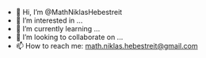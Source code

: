 - 👋 Hi, I’m @MathNiklasHebestreit
- 👀 I’m interested in ...
- 🌱 I’m currently learning ...
- 💞️ I’m looking to collaborate on ...
- 📫 How to reach me: math.niklas.hebestreit@gmail.com

<!---
MathNiklasHebestreit/MathNiklasHebestreit is a ✨ special ✨ repository because its `README.md` (this file) appears on your GitHub profile.
You can click the Preview link to take a look at your changes.
--->
